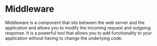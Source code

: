 # Middleware

Middleware is a component that sits between the web server and the application and allows you to modify the incoming request and outgoing response. It is a powerful tool that allows you to add functionality to your application without having to change the underlying code.